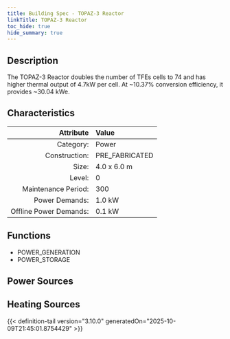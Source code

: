 ```yaml
---
title: Building Spec - TOPAZ-3 Reactor
linkTitle: TOPAZ-3 Reactor
toc_hide: true
hide_summary: true
---
```

<!-- This is generated by the MarsSim HelpGenertor, do not edit. -->

## Description
The TOPAZ-3 Reactor doubles the number of TFEs cells to 74 and has &#10;higher thermal output of 4.7kW per cell. At ~10.37% conversion efficiency, &#10;it provides ~30.04 kWe.

## Characteristics

| Attribute      | Value |
|--------:|:------|
|Category:|Power|
|Construction:|PRE_FABRICATED|
|Size:|4.0 x 6.0 m|
|Level:|0|
|Maintenance Period:|300|
|Power Demands:|1.0 kW|
|Offline Power Demands:|0.1 kW|

## Functions
      
- POWER_GENERATION
- POWER_STORAGE


## Power Sources
      

## Heating Sources



{{< definition-tail version="3.10.0" generatedOn="2025-10-09T21:45:01.8754429" >}}

